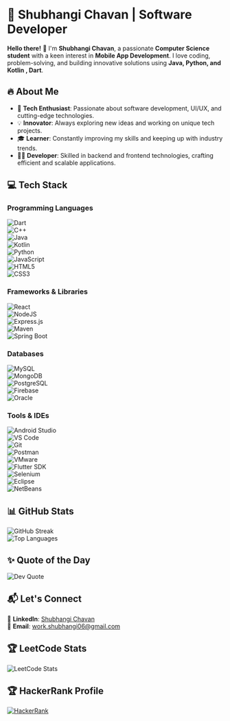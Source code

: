 # 🚀 Shubhangi Chavan | Software Developer  

**Hello there!** 👋 I'm **Shubhangi Chavan**, a passionate **Computer Science student** with a keen interest in **Mobile App Development**. I love coding, problem-solving, and building innovative solutions using **Java, Python, and Kotlin , Dart**.  

## 🔥 About Me  

- 🎯 **Tech Enthusiast**: Passionate about software development, UI/UX, and cutting-edge technologies.  
- 💡 **Innovator**: Always exploring new ideas and working on unique tech projects.  
- 🎓 **Learner**: Constantly improving my skills and keeping up with industry trends.  
- 👩‍💻 **Developer**: Skilled in backend and frontend technologies, crafting efficient and scalable applications.  

## 💻 Tech Stack  

### **Programming Languages**  
![Dart](https://img.shields.io/badge/Dart-%230175C2.svg?style=for-the-badge&logo=dart&logoColor=white)  
![C++](https://img.shields.io/badge/C++-%2300599C.svg?style=for-the-badge&logo=c%2B%2B&logoColor=white)  
![Java](https://img.shields.io/badge/Java-%23ED8B00.svg?style=for-the-badge&logo=openjdk&logoColor=white)  
![Kotlin](https://img.shields.io/badge/Kotlin-%237F52FF.svg?style=for-the-badge&logo=kotlin&logoColor=white)  
![Python](https://img.shields.io/badge/Python-3776AB?style=for-the-badge&logo=python&logoColor=white)  
![JavaScript](https://img.shields.io/badge/JavaScript-%23F7DF1E.svg?style=for-the-badge&logo=javascript&logoColor=black)  
![HTML5](https://img.shields.io/badge/HTML5-%23E34F26.svg?style=for-the-badge&logo=html5&logoColor=white)  
![CSS3](https://img.shields.io/badge/CSS3-%231572B6.svg?style=for-the-badge&logo=css3&logoColor=white)  

### **Frameworks & Libraries**  
![React](https://img.shields.io/badge/React-%2320232a.svg?style=for-the-badge&logo=react&logoColor=%2361DAFB)  
![NodeJS](https://img.shields.io/badge/Node.js-6DA55F?style=for-the-badge&logo=node.js&logoColor=white)  
![Express.js](https://img.shields.io/badge/Express.js-%23404d59.svg?style=for-the-badge&logo=express&logoColor=white)  
![Maven](https://img.shields.io/badge/Maven-%23C71A36.svg?style=for-the-badge&logo=apachemaven&logoColor=white)  
![Spring Boot](https://img.shields.io/badge/Spring_Boot-%236DB33F.svg?style=for-the-badge&logo=springboot&logoColor=white)  

### **Databases**  
![MySQL](https://img.shields.io/badge/MySQL-%2300000f.svg?style=for-the-badge&logo=mysql&logoColor=white)  
![MongoDB](https://img.shields.io/badge/MongoDB-%234ea94b.svg?style=for-the-badge&logo=mongodb&logoColor=white)  
![PostgreSQL](https://img.shields.io/badge/PostgreSQL-%23316192.svg?style=for-the-badge&logo=postgresql&logoColor=white)  
![Firebase](https://img.shields.io/badge/Firebase-%23FFCA28.svg?style=for-the-badge&logo=firebase&logoColor=black)  
![Oracle](https://img.shields.io/badge/Oracle-%23F80000.svg?style=for-the-badge&logo=oracle&logoColor=white)  

### **Tools & IDEs**  
![Android Studio](https://img.shields.io/badge/Android_Studio-%233DDC84.svg?style=for-the-badge&logo=androidstudio&logoColor=white)  
![VS Code](https://img.shields.io/badge/VS%20Code-%23007ACC.svg?style=for-the-badge&logo=visualstudiocode&logoColor=white)  
![Git](https://img.shields.io/badge/Git-%23F05032.svg?style=for-the-badge&logo=git&logoColor=white)  
![Postman](https://img.shields.io/badge/Postman-%23FF6C37.svg?style=for-the-badge&logo=postman&logoColor=white)  
![VMware](https://img.shields.io/badge/VMware-%23060707.svg?style=for-the-badge&logo=vmware&logoColor=white)  
![Flutter SDK](https://img.shields.io/badge/Flutter-%2302569B.svg?style=for-the-badge&logo=flutter&logoColor=white)  
![Selenium](https://img.shields.io/badge/Selenium-%23443A31.svg?style=for-the-badge&logo=selenium&logoColor=white)  
![Eclipse](https://img.shields.io/badge/Eclipse-%232C2255.svg?style=for-the-badge&logo=eclipse&logoColor=white)  
![NetBeans](https://img.shields.io/badge/NetBeans-%23007F97.svg?style=for-the-badge&logo=apache-netbeans&logoColor=white)  

## 📊 GitHub Stats  

![GitHub Streak](https://github-readme-streak-stats.herokuapp.com/?user=ChavansWorks&theme=dark&hide_border=false)  
![Top Languages](https://github-readme-stats.vercel.app/api/top-langs/?username=ChavansWorks&theme=dark&hide_border=false&layout=compact)  

## ✨ Quote of the Day  

![Dev Quote](https://quotes-github-readme.vercel.app/api?type=horizontal&theme=radical)  

## 📬 Let's Connect  

🔗 **LinkedIn**: [Shubhangi Chavan](https://www.linkedin.com/in/shubhangi-c-bb4339255/)  
📧 **Email**: work.shubhangi06@gmail.com  

## 🏆 LeetCode Stats  
![LeetCode Stats](https://leetcard.jacoblin.cool/shubhangi016?theme=dark&font=Baloo&ext=heatmap)

## 🏆 HackerRank Profile  
[![HackerRank](https://img.shields.io/badge/HackerRank-00EA64?style=for-the-badge&logo=HackerRank&logoColor=white)](https://www.hackerrank.com/shubhangi_016)

